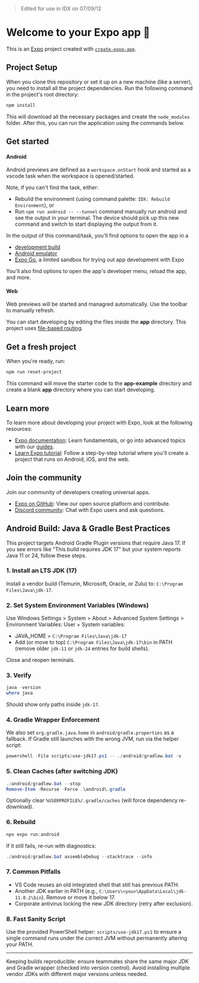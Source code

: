 > Edited for use in IDX on 07/09/12

# Welcome to your Expo app 👋

This is an [Expo](https://expo.dev) project created with [`create-expo-app`](https://www.npmjs.com/package/create-expo-app).

## Project Setup

When you clone this repository or set it up on a new machine (like a server), you need to install all the project dependencies. Run the following command in the project's root directory:

```bash
npm install
```

This will download all the necessary packages and create the `node_modules` folder. After this, you can run the application using the commands below.

## Get started

#### Android

Android previews are defined as a `workspace.onStart` hook and started as a vscode task when the workspace is opened/started.

Note, if you can't find the task, either:
- Rebuild the environment (using command palette: `IDX: Rebuild Environment`), or
- Run `npm run android -- --tunnel` command manually run android and see the output in your terminal. The device should pick up this new command and switch to start displaying the output from it.

In the output of this command/task, you'll find options to open the app in a

- [development build](https://docs.expo.dev/develop/development-builds/introduction/)
- [Android emulator](https://docs.expo.dev/workflow/android-studio-emulator/)
- [Expo Go](https://expo.dev/go), a limited sandbox for trying out app development with Expo

You'll also find options to open the app's developer menu, reload the app, and more.

#### Web

Web previews will be started and managred automatically. Use the toolbar to manually refresh.

You can start developing by editing the files inside the **app** directory. This project uses [file-based routing](https://docs.expo.dev/router/introduction).

## Get a fresh project

When you're ready, run:

```bash
npm run reset-project
```

This command will move the starter code to the **app-example** directory and create a blank **app** directory where you can start developing.

## Learn more

To learn more about developing your project with Expo, look at the following resources:

- [Expo documentation](https://docs.expo.dev/): Learn fundamentals, or go into advanced topics with our [guides](https://docs.expo.dev/guides).
- [Learn Expo tutorial](https://docs.expo.dev/tutorial/introduction/): Follow a step-by-step tutorial where you'll create a project that runs on Android, iOS, and the web.

## Join the community

Join our community of developers creating universal apps.

- [Expo on GitHub](https://github.com/expo/expo): View our open source platform and contribute.
- [Discord community](https://chat.expo.dev): Chat with Expo users and ask questions.

## Android Build: Java & Gradle Best Practices

This project targets Android Gradle Plugin versions that require Java 17. If you see errors like "This build requires JDK 17" but your system reports Java 11 or 24, follow these steps.

### 1. Install an LTS JDK (17)
Install a vendor build (Temurin, Microsoft, Oracle, or Zulu) to: `C:\Program Files\Java\jdk-17`.

### 2. Set System Environment Variables (Windows)
Use Windows Settings > System > About > Advanced System Settings > Environment Variables:
User + System variables:
- JAVA_HOME = `C:\Program Files\Java\jdk-17`
- Add (or move to top) `C:\Program Files\Java\jdk-17\bin` in PATH (remove older `jdk-11` or `jdk-24` entries for build shells).

Close and reopen terminals.

### 3. Verify
```powershell
java -version
where java
```
Should show only paths inside `jdk-17`.

### 4. Gradle Wrapper Enforcement
We also set `org.gradle.java.home` in `android/gradle.properties` as a fallback. If Gradle still launches with the wrong JVM, run via the helper script:

```powershell
powershell -File scripts/use-jdk17.ps1 -- ./android/gradlew.bat -v
```

### 5. Clean Caches (after switching JDK)
```powershell
./android/gradlew.bat --stop
Remove-Item -Recurse -Force .\android\.gradle
```
Optionally clear `%USERPROFILE%/.gradle/caches` (will force dependency re-download).

### 6. Rebuild
```powershell
npx expo run:android
```

If it still fails, re-run with diagnostics:
```powershell
./android/gradlew.bat assembleDebug --stacktrace --info
```

### 7. Common Pitfalls
- VS Code reuses an old integrated shell that still has previous PATH.
- Another JDK earlier in PATH (e.g., `C:\Users\<you>\AppData\Local\jdk-11.0.2\bin`). Remove or move it below 17.
- Corporate antivirus locking the new JDK directory (retry after exclusion).

### 8. Fast Sanity Script
Use the provided PowerShell helper: `scripts/use-jdk17.ps1` to ensure a single command runs under the correct JVM without permanently altering your PATH.

---
Keeping builds reproducible: ensure teammates share the same major JDK and Gradle wrapper (checked into version control). Avoid installing multiple vendor JDKs with different major versions unless needed.

